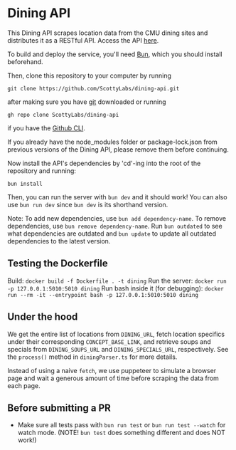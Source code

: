 # Dining API

This Dining API scrapes location data from the CMU dining sites and distributes it as a RESTful API. Access the API [here](https://apis.scottylabs.org/dining/).

To build and deploy the service, you'll need [Bun](https://bun.sh),
which you should install beforehand.

Then, clone this repository to your computer by running

```
git clone https://github.com/ScottyLabs/dining-api.git
```

after making sure you have [git](https://git-scm.com/downloads) downloaded or running

```
gh repo clone ScottyLabs/dining-api
```

if you have the [Github CLI](https://cli.github.com/).

If you already have the node_modules folder or package-lock.json from previous versions of the Dining API, please remove them before continuing.

Now install the API's dependencies by 'cd'-ing into the root of the repository and running:

```
bun install
```

Then, you can run the server with `bun dev` and it should work! You can also use
`bun run dev` since `bun dev` is its shorthand version.

Note: To add new dependencies, use `bun add dependency-name`. To remove dependencies, use `bun remove dependency-name`. Run `bun outdated` to see what dependencies are outdated and `bun update` to update all outdated dependencies to the latest version.

## Testing the Dockerfile

Build: `docker build -f Dockerfile . -t dining`
Run the server: `docker run -p 127.0.0.1:5010:5010 dining`
Run bash inside it (for debugging): `docker run --rm -it --entrypoint bash -p 127.0.0.1:5010:5010 dining`

## Under the hood

We get the entire list of locations from `DINING_URL`, fetch location specifics under their corresponding `CONCEPT_BASE_LINK`, and retrieve soups and specials from `DINING_SOUPS_URL` and `DINING_SPECIALS_URL`, respectively. See the `process()` method in `diningParser.ts` for more details.

Instead of using a naive `fetch`, we use puppeteer to simulate a browser page and wait a generous amount of time before scraping the data from each page.

## Before submitting a PR

- Make sure all tests pass with `bun run test` or `bun run test --watch` for watch mode. (NOTE! `bun test` does something different and does NOT work!)
